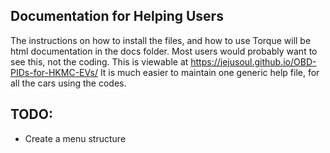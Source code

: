 
## Documentation for Helping Users

The instructions on how to install the files, and how to use Torque will be html documentation in the docs folder.
Most users would probably want to see this, not the coding.
This is viewable at https://jejusoul.github.io/OBD-PIDs-for-HKMC-EVs/
It is much easier to maintain one generic help file, for all the cars using the codes.

## TODO:

- Create a menu structure
